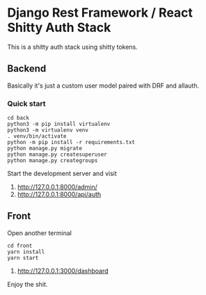  
# Django Rest Framework / React Shitty Auth Stack

This is a shitty auth stack using shitty tokens.

## Backend

Basically it's just a custom user model paired with DRF and allauth.

### Quick start

```
cd back
python3 -m pip install virtualenv
python3 -m virtualenv venv
. venv/bin/activate
python -m pip install -r requirements.txt
python manage.py migrate
python manage.py createsuperuser
python manage.py creategroups
```

Start the development server and visit 

1. http://127.0.0.1:8000/admin/
2. http://127.0.0.1:8000/api/auth


## Front

Open another terminal

```
cd front
yarn install
yarn start
```

1. http://127.0.0.1:3000/dashboard

Enjoy the shit.
